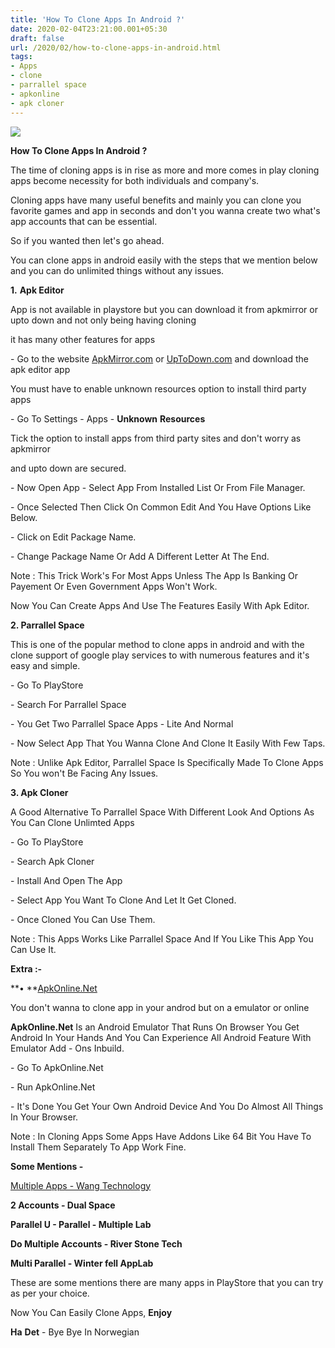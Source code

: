 ```yaml
---
title: 'How To Clone Apps In Android ?'
date: 2020-02-04T23:21:00.001+05:30
draft: false
url: /2020/02/how-to-clone-apps-in-android.html
tags: 
- Apps
- clone
- parrallel space
- apkonline
- apk cloner
---
```


  

  

[![](https://lh3.googleusercontent.com/-GBRJDyi7fi8/Xjp0IgCqx7I/AAAAAAAABCU/_qABx8IICrALTDKO6QGSF190tnsWdTlGgCLcBGAsYHQ/s1600/IMG_20200205_131520_722.jpg)](https://lh3.googleusercontent.com/-GBRJDyi7fi8/Xjp0IgCqx7I/AAAAAAAABCU/_qABx8IICrALTDKO6QGSF190tnsWdTlGgCLcBGAsYHQ/s1600/IMG_20200205_131520_722.jpg)

  

**How To Clone Apps In Android ?**

  

The time of cloning apps is in rise as more and more comes in play cloning apps become necessity for both individuals and company's.

  

Cloning apps have many useful benefits and mainly you can clone you favorite games and app in seconds and don't you wanna create two what's app accounts that can be essential.

  

So if you wanted then let's go ahead.

You can clone apps in android easily with the steps that we mention below and you can do unlimited things without any issues.

  

**1.** **Apk Editor**

  

App is not available in playstore but you can download it from apkmirror or upto down and not only being having cloning 

it has many other features for apps 

  

\- Go to the website [ApkMirror.com](https://www.apkmirror.com/apk/steelworks/apk-editor-steelworks/) or [UpToDown.com](https://apk-editor.en.uptodown.com/android) and download the apk editor app

  

You must have to enable unknown resources option to install third party apps 

  

\- Go To Settings - Apps - **Unknown** **Resources** 

  

Tick the option to install apps from third party sites and don't worry as apkmirror

and upto down are secured.

  

\- Now Open App - Select App From Installed List Or From File Manager.

  

\- Once Selected Then Click On Common Edit And You Have Options Like Below.

  

\- Click on Edit Package Name.

  

\- Change Package Name Or Add A Different Letter At The End.

  

Note : This Trick Work's For Most Apps Unless The App Is Banking Or Payement Or Even Government Apps Won't Work.

  

Now You Can Create Apps And Use The Features Easily With Apk Editor.

  

**2\. Parrallel Space**

  

This is one of the popular method to clone apps in android and with the clone support of google play services to with numerous features and it's easy and simple.

  

\- Go To PlayStore

  

\- Search For Parrallel Space 

  

\- You Get Two Parrallel Space Apps - Lite And Normal

  

\- Now Select App That You Wanna Clone And Clone It Easily With Few Taps.

  

Note : Unlike Apk Editor, Parrallel Space Is Specifically Made To Clone Apps So You won't Be Facing Any Issues.

  

**3\. Apk Cloner**

  

A Good Alternative To Parrallel Space With Different Look And Options As You Can Clone Unlimted Apps 

  

\- Go To PlayStore

  

\- Search Apk Cloner

  

\- Install And Open The App

  

\- Select App You Want To Clone And Let It Get Cloned.

  

\- Once Cloned You Can Use Them.

  

Note : This Apps Works Like Parrallel Space And If You Like This App You Can Use It.

  

**Extra :-**

**• **[ApkOnline.Net](https://apkonline.net)

  

You don't wanna to clone app in your androd but on a emulator or online

  

**ApkOnline.Net** Is an Android Emulator That Runs On Browser You Get Android In Your Hands And You Can Experience All Android Feature With Emulator Add - Ons Inbuild.

  

\- Go To ApkOnline.Net

  

\- Run ApkOnline.Net

  

\- It's Done You Get Your Own Android Device And You Do Almost All Things In Your Browser.

  

Note : In Cloning Apps Some Apps Have Addons Like 64 Bit You Have To Install Them Separately To App Work Fine.

  

**Some Mentions -**

  

[Multiple Apps - Wang Technology](https://play.google.com/store/apps/details?id=com.excelliance.multiaccounts)  

  

**2 Accounts - Dual Space**

  

**Parallel U - Parallel - Multiple Lab**

  

**Do Multiple Accounts - River Stone Tech**

**Multi Parallel - Winter fell AppLab**

  

These are some mentions there are many apps in PlayStore that you can try as per your choice.

  

Now You Can Easily Clone Apps, **Enjoy**

  

**Ha** **Det** - Bye Bye In Norwegian